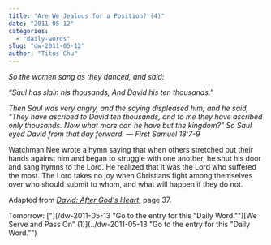 ```yaml
---
title: "Are We Jealous for a Position? (4)"
date: "2011-05-12"
categories: 
  - "daily-words"
slug: "dw-2011-05-12"
author: "Titus Chu"
---
```


_So the women sang as they danced, and said:_

_“Saul has slain his thousands, And David his ten thousands.”_

_Then Saul was very angry, and the saying displeased him; and he said, “They have ascribed to David ten thousands, and to me they have ascribed only thousands. Now what more can he have but the kingdom?” So Saul eyed David from that day forward. — First Samuel 18:7-9_

Watchman Nee wrote a hymn saying that when others stretched out their hands against him and began to struggle with one another, he shut his door and sang hymns to the Lord. He realized that it was the Lord who suffered the most. The Lord takes no joy when Christians fight among themselves over who should submit to whom, and what will happen if they do not.

Adapted from _[David: After God's Heart,](/book-david "Go to the listing for this book.")_ page 37.

Tomorrow: ["](/dw-2011-05-13 "Go to the entry for this "Daily Word."")[We Serve and Pass On” (1)](../dw-2011-05-13 "Go to the entry for this "Daily Word."")
